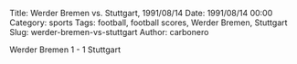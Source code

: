 Title: Werder Bremen vs. Stuttgart, 1991/08/14
Date: 1991/08/14 00:00
Category: sports
Tags: football, football scores, Werder Bremen, Stuttgart
Slug: werder-bremen-vs-stuttgart
Author: carbonero


Werder Bremen 1 - 1 Stuttgart
